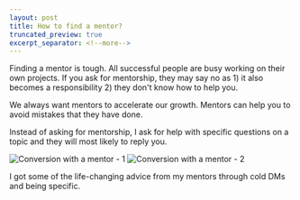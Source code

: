 ```yaml
---
layout: post
title: How to find a mentor?
truncated_preview: true
excerpt_separator: <!--more-->
---
```


Finding a mentor is tough. All successful people are busy working on their own projects. If you ask for mentorship, they may say no as 1) it also becomes a responsibility 2) they don't know how to help you.
<!--more-->

We always want mentors to accelerate our growth. Mentors can help you to avoid mistakes that they have done.

Instead of asking for mentorship, I ask for help with specific questions on a topic and they will most likely to reply you.

![Conversion with a mentor - 1](https://i.ibb.co/zb0ng0Z/Screenshot-2021-09-11-at-10-08-14-AM-min.png)
![Conversion with a mentor - 2](https://i.ibb.co/FhRMn77/Screenshot-2021-09-11-at-10-16-30-AM-min.png)

I got some of the life-changing advice from my mentors through cold DMs and being specific.
